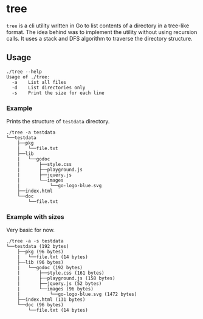 # tree

`tree` is a cli utility written in Go to list contents of a directory in a tree-like format.
The idea behind was to implement the utility without using recursion calls.
It uses a stack and DFS algorithm to traverse the directory structure.

## Usage

```
./tree --help
Usage of ./tree:
  -a    List all files
  -d    List directories only
  -s    Print the size for each line
```

### Example
Prints the structure of `testdata` directory.

```
./tree -a testdata
└──testdata
    ├──pkg
    |   └──file.txt
    ├──lib
    |   └──godoc
    |       ├──style.css
    |       ├──playground.js
    |       ├──jquery.js
    |       └──images
    |           └──go-logo-blue.svg
    ├──index.html
    └──doc
        └──file.txt
```

### Example with sizes
Very basic for now.
```
./tree -a -s testdata
└──testdata (192 bytes)
    ├──pkg (96 bytes)
    |   └──file.txt (14 bytes)
    ├──lib (96 bytes)
    |   └──godoc (192 bytes)
    |       ├──style.css (161 bytes)
    |       ├──playground.js (158 bytes)
    |       ├──jquery.js (52 bytes)
    |       └──images (96 bytes)
    |           └──go-logo-blue.svg (1472 bytes)
    ├──index.html (131 bytes)
    └──doc (96 bytes)
        └──file.txt (14 bytes)
```
